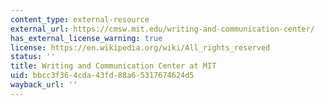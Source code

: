 ```yaml
---
content_type: external-resource
external_url: https://cmsw.mit.edu/writing-and-communication-center/
has_external_license_warning: true
license: https://en.wikipedia.org/wiki/All_rights_reserved
status: ''
title: Writing and Communication Center at MIT
uid: bbcc3f36-4cda-43fd-88a6-5317674624d5
wayback_url: ''
---
```

